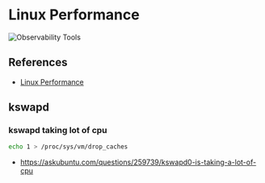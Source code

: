 # Linux Performance

![Observability Tools](https://brendangregg.com/Perf/linux_observability_tools.png)

## References

* [Linux Performance](http://brendangregg.com/linuxperf.html)

## kswapd

### kswapd taking lot of cpu

```bash
echo 1 > /proc/sys/vm/drop_caches
```

* <https://askubuntu.com/questions/259739/kswapd0-is-taking-a-lot-of-cpu>
